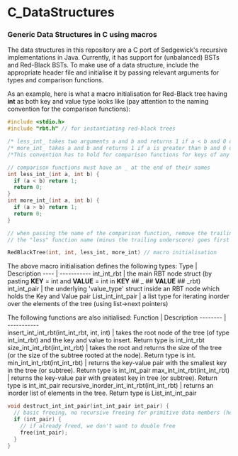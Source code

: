 # C_DataStructures
### Generic Data Structures in C using macros
The data structures in this repository are a C port of Sedgewick's recursive implementations in Java.
Currently, it has support for (unbalanced) BSTs and Red-Black BSTs. To make use of a data structure, include the appropriate header file and initialise it by passing relevant arguments for types and comparison functions.

As an example, here is what a macro initialisation for Red-Black tree having **int** as both key and value type looks like (pay attention to the naming convention for the comparison functions):

```C
#include <stdio.h>
#include "rbt.h" // for instantiating red-black trees

/* less_int_ takes two arguments a and b and returns 1 if a < b and 0 otherwise */
/* more_int_ takes a and b and returns 1 if a is greater than b and 0 otherwise. */
/*This convention has to hold for comparison functions for keys of any type, primitive or not */

// comparison functions must have an _ at the end of their names
int less_int_(int a, int b) {
  if (a < b) return 1;
  return 0;
}
int more_int_(int a, int b) {
  if (a > b) return 1;
  return 0;
}

// when passing the name of the comparison function, remove the trailing underscores.
// the "less" function name (minus the trailing underscore) goes first

RedBlackTree(int, int, less_int, more_int) // macro initialisation

```
The above macro initialisation defines the following types:
 Type | Description
 ---- | -----------
 int_int_rbt | the main RBT node struct (by pasting **KEY** = int and **VALUE** = int in **KEY** ## _ ## **VALUE** ## _rbt)
 int_int_pair | the underlying 'value_type' struct inside an RBT node which holds the Key and Value pair
 List_int_int_pair |  a list type for iterating inorder over the elements of the tree (using list->next pointers)

  The following functions are also initialised:
  Function | Description
  -------- | -----------  
  insert_int_int_rbt(int_int_rbt, int, int) | takes the root node of the tree (of type int_int_rbt) and the key and value to insert. Return type is int_int_rbt
size_int_int_rbt(int_int_rbt) | takes the root and returns the size of the tree (or the size of the subtree rooted at the node). Return type is int.
min_int_int_rbt(int_int_rbt) | returns the key-value pair with the smallest key in the tree (or subtree). Return type is int_int_pair
max_int_int_rbt(int_int_rbt) | returns the key-value pair with greatest key in tree (or subtree). Return type is int_int_pair
recursive_inorder_int_int_rbt(int_int_rbt) | returns an inorder list of elements in the tree. Return type is List_int_int_pair

```C
void destruct_int_int_pair(int_int_pair int_pair) {
  // basic freeing, no recursive freeing for primitive data members (here ints)
  if (int_pair) {
    // if already freed, we don't want to double free
    free(int_pair);
  }
}
```
